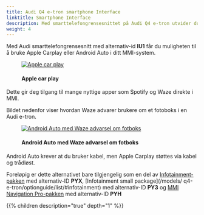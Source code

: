 ```yaml
---
title: Audi Q4 e-tron smartphone Interface
linktitle: Smartphone Interface
description: Med smarttelefongrensesnittet på Audi Q4 e-tron utvider du smarttelefonen til MMI-systemet
weight: 4
---
```

<!-- markdownlint-disable MD033 -->
Med Audi smarttelefongrensesnitt med alternativ-id **IU1** får du muligheten til å bruke Apple Carplay eller Android Auto i ditt MMI-system.

<figure>
    <a href="https://media.electrichasgoneaudi.net/multimedia/models/q4-e-tron/technology/uiandoperations/smartphoneinterface/applecarplay.jpg">
        <img src="https://media.electrichasgoneaudi.net/multimedia/models/q4-e-tron/technology/uiandoperations/smartphoneinterface/applecarplays.jpg"
        alt="Apple car play" title="Apple car play">
    </a>
    <figcaption><h4>Apple car play</h4></figcaption>
</figure>

Dette gir deg tilgang til mange nyttige apper som Spotify og Waze direkte i MMI.

Bildet nedenfor viser hvordan Waze advarer brukere om et fotoboks i en Audi e-tron.

<figure>
    <a href="https://media.electrichasgoneaudi.net/multimedia/models/q4-e-tron/technology/uiandoperations/smartphoneinterface/speedcam.jpg">
        <img src="https://media.electrichasgoneaudi.net/multimedia/models/q4-e-tron/technology/uiandoperations/smartphoneinterface/speedcams.jpg"
        alt="Android Auto med Waze advarsel om fotboks" title="Android Auto med Waze advarsel om fotboks">
    </a>
    <figcaption><h4>Android Auto med Waze advarsel om fotboks</h4></figcaption>
</figure>

Android Auto krever at du bruker kabel, men Apple Carplay støttes via kabel og trådløst.

Foreløpig er dette alternativet bare tilgjengelig som en del av [Infotainment-pakken](/models/q4-e-tron/optionguide/list/#infotainment) med alternativ-ID **PYX**, [Infotainment small package](/models/ q4-e-tron/optionguide/list/#infotainment) med alternativ-ID **PY3** og [MMI Navigation Pro-pakken](/models/q4-e-tron/optionguide/list/#infotainment) med alternativ-ID **PYH**

{{% children description="true" depth="1" %}}
